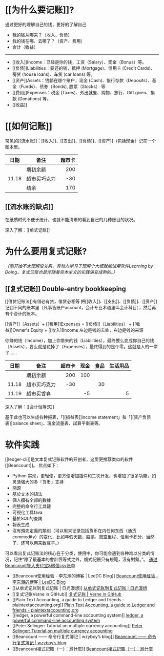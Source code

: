 # [[为什么要记账]]?
通过更好的理解自己的钱，更好的了解自己
- 我的钱从哪来？（收入、负债）
- 我的钱在哪、去哪了？（资产、费用）
- 合计（收益）
---
- [[收入]]Income：已经是你的钱，工资（Salary）、奖金（Bonus）等。
- [[负债]]Liabilities：要还的钱，抵押 (Mortgage)、信用卡 (Credit Cards)、房贷 (house loans)、车贷 (car loans) 等。
- [[资产]]Assets：钱躺在哪个账户，现金 (Cash)、银行存款（Deposits）、基金（Funds）、债券（Bonds), 股票（Stocks） 等
- [[费用]]Expenses：税金 (Taxes)、外出就餐、购物、旅行、Gift given、捐款 (Donations) 等。
- [[收益]]

# [[如何记账]]
常见的[[流水账]]：[[收入]]、[[支出]]、[[负债]]、[[资产]]（包括现金）记在一个账本里。

| 日期  | 备注         | 超市卡 |
| ----- | ------------ | -----: |
|        | 期初余额     |  200   |
| 11.18 | 超市买巧克力 |  -30   |
|        | 结余         |  170   |

## [[流水账的缺点]]
在纸质时代不便于统计，也就不能清晰的看到自己的几种账目的状况。

深入了解：[[单式记账]]
# 为什么要用复式记账?
*（刚开始不太理解没关系，有动力学习了理解个大概就能试用软件Learning by Doing，复式记账也是伴随着资本主义的实践演变成熟的。）*
## [[复式记账]] Double-entry bookkeeping
[[借贷记账法]]有借必有贷，借贷必相等
把[[收入]]、[[支出]]、[[负债]]、[[资产]]记到不同的账本里（凡事皆账户account，会计专业术语里叫会计科目），然后再有个合计的账本。

[[资产]]（Assets）+ [[费用]]Expenses = [[负债]]（Liabilities） + [[收益]]Owner's Equity + [[收入]]Income
左边是钱的去处，右边是钱的来源

你赚的钱（Income），加上你借来的钱（Liabilities），最终要么变成你自己的钱（Assets），要么就是花掉了（Expenses），最终得到的是个零。这就是人的一辈子……

| 日期  | 备注         | 超市卡 | 现金 | 食品 | 生活用品 |
| ----- | ------------ | -----: | ---: | ---: | -------: |
|       | 期初余额     |  200   |  100 |      |          |
| 11.18 | 超市买巧克力 |  -30   |      |   30 |          |
| 11.19 | 超市买香皂   |        |   -5 |      |    5     |

深入了解：[[会计恒等式]]

基于此也可以生成各种报表，「[[损益表]]income statement」和「[[资产负债表]]balance sheet」、現金流量表、試算平衡表等。

# 软件实践
[[ledger-cli]]是文本复式记账软件的开创者，这里更推荐类似的软件[[Beancount]]。
优点如下：
- Python 实现，更轻便，更方便增加插件和二次开发，也增加了很多功能，如灵活强大的多「货币」支持
- 開源
- 基於文本的語法
- 個人擁有全部的數據
- 完整的命令行工具鏈
- 可視化工具fava
- 基於SQL的查詢
- 報表生成
- 沒有預先定義的類別（可以用来记录包括货币在内任何东西（通货 commodity）的变化，比如年假天数、股票、航空里程、信用卡积分，当然了，还可以用来数豆子。）

可以看出复式记账法的核心在于分类，使用中，你可能会遇到各种难以分类的情况，记住“除了最基本的會計恆等式之外，複式記賬只有規範，沒有對錯。”。
[通过Beancount导入支付宝&微信csv账单](http://lidongchao.com/2018/07/20/has_header_in_csv_Sniffer/)

- [[Beancount使用经验 - 李东潮的博客 | LeeDC Blog]] [Beancount使用经验 - 李东潮的博客 | LeeDC Blog](http://lidongchao.com/2018/07/20/has_header_in_csv_Sniffer/)
- [[从单式记账到复式记账 | 日光漫想]] [从单式记账到复式记账 | 日光漫想](https://www.sundialdreams.com/from-single-entry-to-double-entry-accounting/)
- [[复式记账Verne in GitHub]] [复式记账 | Verne in GitHub](http://einverne.github.io/post/2019/11/double-entry-bookkeeping.html)
- [[Plain Text Accounting, a guide to Ledger and friends - plaintextaccounting.org]] [Plain Text Accounting, a guide to Ledger and friends - plaintextaccounting.org](https://plaintextaccounting.org/#comparisons)
- [[ledger, a powerful command-line accounting system]] [ledger, a powerful command-line accounting system](https://www.ledger-cli.org/)
- [[Peter Selinger: Tutorial on multiple currency accounting]] [Peter Selinger: Tutorial on multiple currency accounting](https://www.mathstat.dal.ca/~selinger/accounting/tutorial.html)
- [[Beancount —— 命令行复式簿记 | wzyboy’s blog]] [Beancount —— 命令行复式簿记 | wzyboy’s blog](https://wzyboy.im/post/1063.html)
- [[Beancount複式記賬（一）：爲什麼]] [Beancount複式記賬（一）：爲什麼](https://byvoid.com/zht/blog/beancount-bookkeeping-1/)